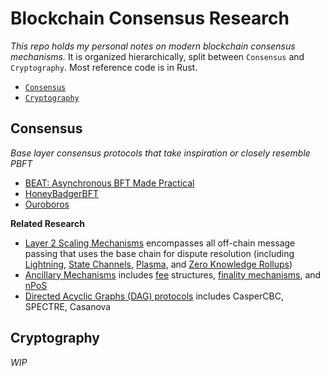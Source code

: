 # Blockchain Consensus Research

*This repo holds my personal notes on modern blockchain consensus mechanisms.* It is organized hierarchically, split between `Consensus` and `Cryptography`. Most reference code is in Rust.

* [`Consensus`](./Consensus/)
* [`Cryptography`](./RealCrypto/)

## Consensus

*Base layer consensus protocols that take inspiration or closely resemble PBFT*
* [BEAT: Asynchronous BFT Made Practical](./Consensus/BEAT.md)
* [HoneyBadgerBFT](./Consensus/HoneyBadgerBFT.md)
* [Ouroboros](./Consensus/Ouroboros.md)

**Related Research**
* [Layer 2 Scaling Mechanisms](./Consensus/L2) encompasses all off-chain message passing that uses the base chain for dispute resolution (including [Lightning](./Consensus/L2/lightning.md), [State Channels](./Consensus/L2/statechannel.md), [Plasma](./Consensus/L2/plasma.md), and [Zero Knowledge Rollups](./Consensus/L2/rollups.md))
* [Ancillary Mechanisms](./Consensus/ancillary) includes [fee](./Consensus/ancillary/fee.md) structures, [finality mechanisms](./Consensus/ancillary/finality.md), and [nPoS](./Consensus/ancillary/npos.md)
* [Directed Acyclic Graphs (DAG) protocols](./Consensus/DAG) includes CasperCBC, SPECTRE, Casanova

## Cryptography

*WIP*
